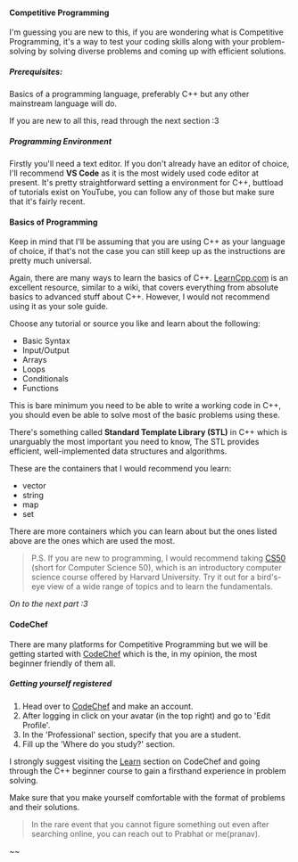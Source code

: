#### Competitive Programming
I'm guessing you are new to this, if you are wondering what is Competitive Programming, it's a way to test your coding skills along with your problem-solving by solving diverse problems and coming up with efficient solutions.

##### Prerequisites: 
Basics of a programming language, preferably C++ but any other mainstream language will do.

If you are new to all this, read through the next section :3
##### Programming Environment
Firstly you'll need a text editor. If you don't already have an editor of choice, I'll recommend **VS Code** as it is the most widely used code editor at present.
It's pretty straightforward setting a environment for C++, buttload of tutorials exist on YouTube, you can follow any of those but make sure that it's fairly recent.

#### Basics of Programming
Keep in mind that I'll be assuming that you are using C++ as your language of choice, if that's not the case you can still keep up as the instructions are pretty much universal.

Again, there are many ways to learn the basics of C++. [LearnCpp.com](https://www.learncpp.com) is an excellent resource, similar to a wiki, that covers everything from absolute basics to advanced stuff about C++. However, I would not recommend using it as your sole guide.

Choose any tutorial or source you like and learn about the following:

- Basic Syntax
- Input/Output
- Arrays
- Loops
- Conditionals
- Functions

This is bare minimum you need to be able to write a working code in C++, you should even be able to solve most of the basic problems using these.

There's something called **Standard Template Library (STL)** in C++ which is unarguably the most important you need to know, The STL provides efficient, well-implemented data structures and algorithms.

These are the containers that I would recommend you learn:
- vector
- string
- map
- set

There are more containers which you can learn about but the ones listed above are the ones which are used the most.

> P.S. If you are new to programming, I would recommend taking [CS50](https://www.harvardonline.harvard.edu/course/cs50-introduction-computer-science) (short for Computer Science 50), which is an introductory computer science course offered by Harvard University. Try it out for a bird's-eye view of a wide range of topics and to learn the fundamentals.

*On to the next part :3*


#### CodeChef
There are many platforms for Competitive Programming but we will be getting started with [CodeChef](https://www.codechef.com/) which is the, in my opinion, the most beginner friendly of them all.

##### Getting yourself registered
1. Head over to [CodeChef](https://www.codechef.com/) and make an account.
2. After logging in click on your avatar (in the top right) and go to 'Edit Profile'.
3. In the 'Professional' section, specify that you are a student.
4. Fill up the 'Where do you study?' section.

I strongly suggest visiting the [Learn](https://www.codechef.com/learn/course/cpp) section on CodeChef and going through the C++ beginner course to gain a firsthand experience in problem solving.

Make sure that you make yourself comfortable with the format of problems and their solutions.

> In the rare event that you cannot figure something out even after searching online, you can reach out to Prabhat or me(pranav).


~~